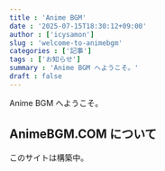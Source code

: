 ```yaml
---
title : 'Anime BGM'
date : '2025-07-15T18:30:12+09:00'
author : ['icysamon']
slug : 'welcome-to-animebgm'
categories : ['記事']
tags : ['お知らせ']
summary : 'Anime BGM へようこそ。'
draft : false
---
```


Anime BGM へようこそ。

## AnimeBGM.COM について
このサイトは構築中。